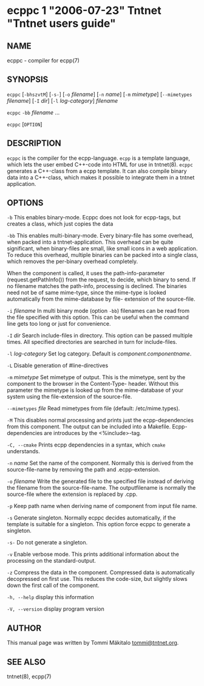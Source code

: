 ecppc 1 "2006-07-23" Tntnet "Tntnet users guide"
================================================

NAME
----

ecppc - compiler for ecpp(7)

SYNOPSIS
--------

`ecppc` [`-bhszvtM`] [`-s-`] [`-o` *filename*]  [`-n` *name*] [`-m` *mimetype*] [`--mimetypes` *filename*] [`-I` *dir*] [`-l` *log-category*] *filename*

`ecppc` `-bb` *filename* ...

`ecppc` [`OPTION`]

DESCRIPTION
-----------

`ecppc` is the compiler for the ecpp-language. `ecpp` is a template language,
which lets the user embed C++-code  into HTML  for  use  in  tntnet(8).
`ecppc` generates a C++-class from a ecpp template. It can also compile binary
data into a C++-class, which makes it possible to integrate them in a tntnet
application.

OPTIONS
-------

`-b`
  This enables binary-mode. Ecppc does not look for ecpp-tags, but creates a
  class, which just copies the data

`-bb`
  This enables multi-binary-mode. Every binary-file has some overhead, when
  packed into a tntnet-application. This overhead can be quite significant, when
  binary-files are small, like small icons in a web application. To reduce this
  overhead, multiple binaries can be packed into a single class, which removes
  the per-binary overhead completely.

  When the component is called, it uses the path-info-parameter
  (request.getPathInfo()) from the request, to decide, which binary to send. If
  no filename matches the path-info, processing is declined. The binaries need
  not be of same mime-type, since the mime-type is looked automatically from the
  mime-database by file- extension of the source-file.

`-i` *filename*
  In multi binary mode (option `-bb`) filenames can be read from the file
  specified with this option. This can be useful when the command line gets too
  long or just for convenience.

`-I` *dir*
  Search include-files in directory. This option can be passed multiple times.
  All specified directories are searched in turn for include-files.

`-l` *log-category*
  Set log category. Default is *component.componentname*.

`-L`
  Disable generation of #line-directives

`-m` *mimetype*
  Set mimetype of output. This is the mimetype, sent by the component to the
  browser in the Content-Type- header. Without this parameter the mimetype is
  looked up from the mime-database of your system using the file-extension of
  the source-file.

`--mimetypes` *file*
  Read mimetypes from file (default: /etc/mime.types).

`-M`
  This disables normal processing and prints just the ecpp-dependencies from
  this component. The output can be included into a Makefile. Ecpp-dependencies
  are introduces by the <%include>-tag.

`-C, --cmake`
  Prints ecpp dependencies in a syntax, which `cmake` understands.

`-n` *name*
  Set the name of the component. Normally this is derived from the
  source-file-name by removing the path and .ecpp-extension.

`-o` *filename*
  Write the generated file to the specified file instead of deriving the
  filename from the source-file-name.  The outputfilename is normally the
  source-file where the extension is replaced by .cpp.

`-p`
  Keep path name when deriving name of component from input file name.

`-s`
  Generate singleton. Normally ecppc decides automatically, if the template is
  suitable for a singleton.  This option force ecppc to generate a singleton.

`-s-`
  Do not generate a singleton.

`-v`
  Enable verbose mode. This prints additional information about the processing
  on the standard-output.

`-z`
  Compress the data in the component. Compressed data is automatically
  decopressed on first use. This reduces the code-size, but slightly slows down
  the first call of the component.
  
`-h, --help`
  display this information
  
`-V, --version`
  display program version

AUTHOR
------

This manual page was written by Tommi Mäkitalo <tommi@tntnet.org>.

SEE ALSO
--------

tntnet(8), ecpp(7)
